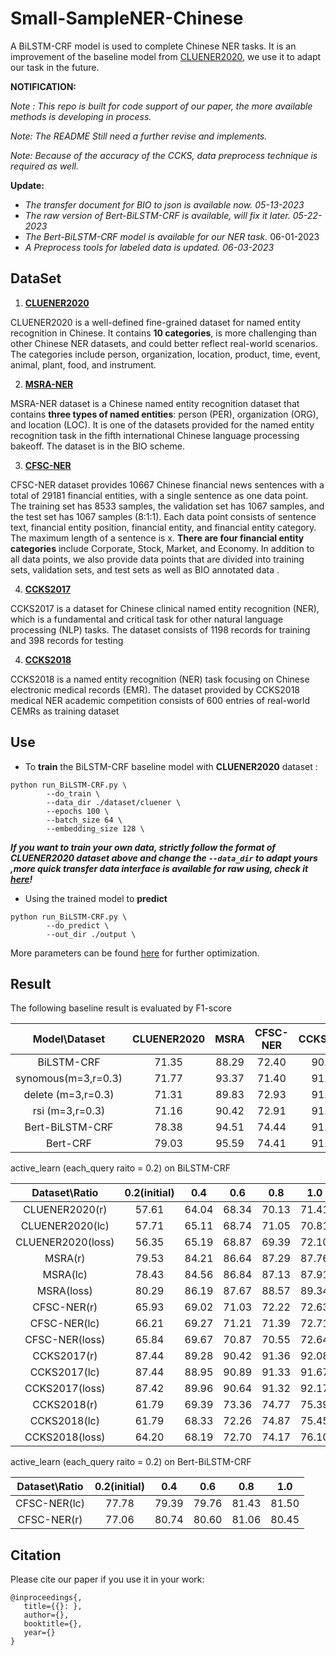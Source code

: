 # Small-SampleNER-Chinese
A BiLSTM-CRF model is used to complete Chinese NER tasks. It is an improvement of the baseline model from [CLUENER2020](https://github.com/CLUEbenchmark/CLUENER2020/tree/master/bilstm_crf_pytorch), we use it to adapt our task in the future.

**NOTIFICATION:**

_Note : This repo is built for code support of our paper, the more available methods is developing in process._

*Note: The README Still need a further revise and implements.* 

*Note: Because of the accuracy of the CCKS, data preprocess technique is required as well.*

__Update:__

* _The transfer document for BIO to json is available now. 05-13-2023_
* *The raw version of Bert-BiLSTM-CRF is available, will fix it later. 05-22-2023*
* *The Bert-BiLSTM-CRF model is available for our NER task.* 06-01-2023
* *A Preprocess tools for labeled data is updated. 06-03-2023*

## DataSet

1. __[CLUENER2020](https://github.com/Rcrossmeister/Small-SampleNER-Chinese/tree/main/dataset/cluener)__

CLUENER2020 is a well-defined fine-grained dataset for named entity recognition in Chinese. It contains **10 categories**, is more challenging than other Chinese NER datasets, and could better reflect real-world scenarios. The categories include person, organization, location, product, time, event, animal, plant, food, and instrument.

2. [__MSRA-NER__](https://github.com/Rcrossmeister/Small-SampleNER-Chinese/tree/main/dataset/msra)

MSRA-NER dataset is a Chinese named entity recognition dataset that contains **three types of named entities**: person (PER), organization (ORG), and location (LOC). It is one of the datasets provided for the named entity recognition task in the fifth international Chinese language processing bakeoff. The dataset is in the BIO scheme.

3. [__CFSC-NER__](https://github.com/Rcrossmeister/Small-SampleNER-Chinese/tree/main/dataset/cfsc)

CFSC-NER dataset provides 10667 Chinese financial news sentences with a total of 29181 financial entities, with a single sentence as one data point. The training set has 8533 samples, the validation set has 1067 samples, and the test set has 1067 samples (8:1:1). Each data point consists of sentence text, financial entity position, financial entity, and financial entity category. The maximum length of a sentence is x. **There are four financial entity categories** include Corporate, Stock, Market, and Economy. In addition to all data points, we also provide data points that are divided into training sets, validation sets, and test sets as well as BIO annotated data .

4. [__CCKS2017__](https://github.com/Rcrossmeister/Small-SampleNER-Chinese/tree/main/dataset/ccks2017)

CCKS2017 is a dataset for Chinese clinical named entity recognition (NER), which is a fundamental and critical task for other natural language processing (NLP) tasks. The dataset consists of 1198 records for training and 398 records for testing

4. [__CCKS2018__](https://github.com/Rcrossmeister/Small-SampleNER-Chinese/tree/main/dataset/ccks2018)

CCKS2018 is a named entity recognition (NER) task focusing on Chinese electronic medical records (EMR). The dataset provided by CCKS2018 medical NER academic competition consists of 600 entries of real-world CEMRs as training dataset

## Use

* To **train** the BiLSTM-CRF baseline model with **CLUENER2020** dataset :

```shell
python run_BiLSTM-CRF.py \
		--do_train \
		--data_dir ./dataset/cluener \
		--epochs 100 \
		--batch_size 64 \
		--embedding_size 128 \ 
```

 ___If you want to train your own data, strictly follow the format of CLUENER2020 dataset above and change the `--data_dir` to adapt yours ,more quick transfer data interface is available for raw using, check it [here](https://github.com/Rcrossmeister/Small-SampleNER-Chinese/blob/main/data_processor.py)!___

* Using the trained model to **predict**

```shell
python run_BiLSTM-CRF.py \
		--do_predict \ 
		--out_dir ./output \ 
```

More parameters can be found [here](https://github.com/Rcrossmeister/Small-SampleNER-Chinese/blob/main/run_BiLSTM-CRF.py) for further optimization.

## Result

The following baseline result is evaluated by F1-score

|  Model\Dataset    | CLUENER2020 | MSRA  | CFSC-NER | CCKS2017 | CCKS2018 |
| :-------------:   | :---------: | :---: | :------: | :------: | :------: |
|   BiLSTM-CRF      |    71.35    | 88.29 |   72.40  |   90.79  |   76.67  |
|synomous(m=3,r=0.3)|    71.77    | 93.37 |   71.40  |   91.33  |   77.22  |
|delete  (m=3,r=0.3)|    71.31    | 89.83 |   72.93  |   91.82  |   75.19  |
|rsi     (m=3,r=0.3)|    71.16    | 90.42 |   72.91  |   91.35  |   75.00  |
|  Bert-BiLSTM-CRF  |    78.38    | 94.51 |   74.44  |   91.46  |   81.96  |
|     Bert-CRF      |    79.03    | 95.59 |   74.41  |   91.82  |   82.29  |

active_learn (each_query raito = 0.2) on BiLSTM-CRF

|  Dataset\Ratio    | 0.2(initial)| 0.4   | 0.6      | 0.8      | 1.0      |
| :-------------:   | :---------: | :---: | :------: | :------: | :------: |
|   CLUENER2020(r)  |    57.61    | 64.04 |  68.34   |   70.13  |  71.41   |
|   CLUENER2020(lc) |    57.71    | 65.11 |  68.74   |   71.05  |  70.81   |
| CLUENER2020(loss) |    56.35    | 65.19 |  68.87   |   69.39  |  72.10   |
|       MSRA(r)     |    79.53    | 84.21 |  86.64   |   87.29  |  87.76   |
|       MSRA(lc)    |    78.43    | 84.56 |  86.84   |   87.13  |  87.91   |
|       MSRA(loss)  |    80.29    | 86.19 |  87.67   |   88.57  |  89.34   |
|     CFSC-NER(r)   |    65.93    | 69.02 |  71.03   |   72.22  |  72.63   |
|    CFSC-NER(lc)   |    66.21    | 69.27 |  71.21   |   71.39  |  72.71   |
|    CFSC-NER(loss) |    65.84    | 69.67 |  70.87   |   70.55  |  72.64   |
|     CCKS2017(r)   |    87.44    | 89.28 |  90.42   |   91.36  |  92.08   |
|     CCKS2017(lc)  |    87.44    | 88.95 |  90.89   |   91.33  |  91.67   |
|     CCKS2017(loss)|    87.42    | 89.96 |  90.64   |   91.32  |  92.17   |
|     CCKS2018(r)   |    61.79    | 69.39 |  73.36   |   74.77  |  75.39   |
|     CCKS2018(lc)  |    61.79    | 68.33 |  72.26   |   74.87  |  75.45   |
|     CCKS2018(loss)|    64.20    | 68.19 |  72.70   |   74.17  |  76.10   |

active_learn (each_query raito = 0.2) on Bert-BiLSTM-CRF

|  Dataset\Ratio    | 0.2(initial)| 0.4   | 0.6      | 0.8      | 1.0      |
| :-------------:   | :---------: | :---: | :------: | :------: | :------: |
|   CFSC-NER(lc)    |    77.78    | 79.39 |  79.76   |   81.43  |  81.50   |
|   CFSC-NER(r)     |    77.06    | 80.74 |  80.60   |   81.06  |  80.45   |

## Citation

Please cite our paper if you use it in your work:

```shell
@inproceedings{,
   title={{}: },
   author={},
   booktitle={},
   year={}
}
```
